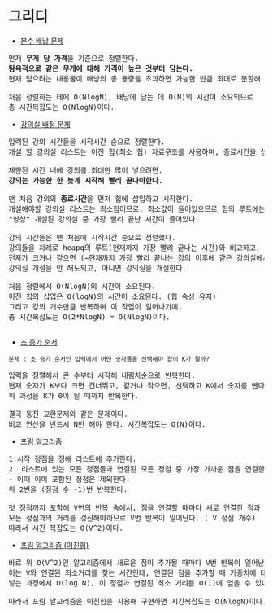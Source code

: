 # 그리디
- [분수 배낭 문제](./분수배낭문제.py)

<pre>먼저 <b>무게 당 가격</b>을 기준으로 정렬한다.
<strong>탐욕적으로 같은 무게에 대해 가격이 높은 것부터 담는다.</strong>
현재 담으려는 내용물이 배낭의 총 용량을 초과하면 가능한 만큼 최대로 분할해 담는다.

처음 정렬하는 데에 O(NlogN), 배낭에 담는 데 O(N)의 시간이 소요되므로
총 시간복잡도는 O(NlogN)이다.
</pre>

- [강의실 배정 문제](./강의실배정문제.py)

<pre>입력된 강의 시간들을 시작시간 순으로 정렬한다.
개설 할 강의실 리스트는 이진 힙(최소 힙) 자료구조를 사용하며, 종료시간을 삽입한다.

제한된 시간 내에 강의를 최대한 많이 넣으려면,
<strong>강의는 가능한 한 늦게 시작해 빨리 끝나야한다.</strong>

맨 처음 강의의 <b>종료시간</b>을 먼저 힙에 삽입하고 시작한다.
개설해야할 강의실 리스트는 최소힙이므로, 최소값이 들어있으므로 힙의 루트에는
"항상" 개설된 강의실 중 가장 빨리 끝난 시간이 들어있다.

강의 시간들은 맨 처음에 시작시간 순으로 정렬했다.
강의들을 차례로 heapq의 루트(현재까지 가장 빨리 끝나는 시간)와 비교하고,
전자가 크거나 같으면 (=현재까지 가장 빨리 끝나는 강의 이후에 같은 강의실에서 강의가 가능하면)
강의실 개설을 안 해도되고, 아니면 강의실을 개설한다.

처음 정렬에서 O(NlogN)의 시간이 소요된다.
이진 힙의 삽입은 O(logN)의 시간이 소요된다. (힙 속성 유지)
그리고 강의 개수만큼 반복하며 이 작업이 일어나기에,
총 시간복잡도는 O(2*NlogN) = O(NlogN)이다.

</pre>

- [초 증가 순서](./초%20증가%20순서.py)

`문제 : 초 증가 순서인 입력에서 어떤 숫자들을 선택해야 합이 K가 될까?`

<pre>입력을 정렬해서 큰 수부터 시작해 내림차순으로 반복한다.
현재 숫자가 K보다 크면 건너뛰고, 같거나 작으면, 선택하고 K에서 숫자를 뺀다.
위 과정을 K가 0이 될 때까지 반복한다.

결국 동전 교환문제와 같은 문제이다.
비교 연산을 반드시 N번 해야 한다. 시간복잡도는 O(N)이다.
</pre>

- [프림 알고리즘](./프림%20알고리즘.py)

<pre>1.시작 정점을 정해 리스트에 추가한다.
2. 리스트에 있는 모든 정점들과 연결된 모든 정점 중 가장 가까운 점을 연결한다.
- 이때 이미 포함된 정점은 제외한다.
위 2번을 (정점 수 -1)번 반복한다.

첫 정점까지 포함해 V번의 반복 속에서, 점을 연결할 때마다 새로 연결한 점과 연결된
모든 정점과의 거리를 갱신해야하므로 V번 반복이 일어난다. ( V:정점 개수)
따라서 시간 복잡도는 O(V^2)이다.
</pre>

- [프림 알고리즘 (이진힙)](./프림%20알고리즘%20이진힙.py)

<pre>바로 위 O(V^2)인 알고리즘에서 새로운 점이 추가될 때마다 V번 반복이 일어난다.
이는 V와 연결된 최소거리를 찾는 시간인데, 연결된 점을 추가할 때 가중치에 대한 최소 힙으로 넣으면,
넣는 과정에서 O(log N), 이 정점과 연결된 최소 거리를 O(1)에 얻을 수 있다.

따라서 프림 알고리즘을 이진힙을 사용해 구현하면 시간복잡도는 O(NlogN)이다.
</pre>